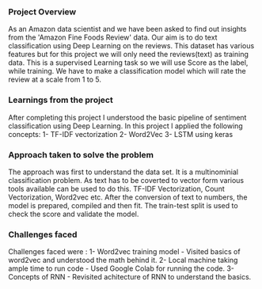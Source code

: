 ### Project Overview

 As an Amazon data scientist and we have been asked to find out insights from the 'Amazon Fine Foods Review' data. Our aim is to do text classification using Deep Learning on the reviews. This dataset has various features but for this project we will only need the reviews(text) as training data. This is a supervised Learning task so we will use Score as the label, while training. We have to make a classification model which will rate the review at a scale from 1 to 5.


### Learnings from the project

 After completing this project I understood the basic pipeline of sentiment classification using Deep Learning. In this project I applied the following concepts:
1- TF-IDF vectorization
2- Word2Vec
3- LSTM using keras


### Approach taken to solve the problem

 The approach was first to understand the data set. It is a multinominial classification problem.
As text has to be coverted to vector form various tools available can be used to do this. TF-IDF Vectorization, Count Vectorization, Word2vec etc. 
After the conversion of text to numbers, the model is prepared, compiled and then fit. The train-test split is used to check the score and validate the model.


### Challenges faced

 Challenges faced were :
1- Word2vec training model - Visited basics of word2vec and understood the math behind it.
2- Local machine taking ample time to run code - Used Google Colab for running the code.
3- Concepts of RNN - Revisited achitecture of RNN to understand the basics.


